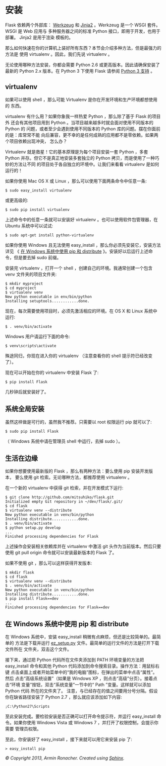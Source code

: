 # 安装

Flask 依赖两个外部库： [Werkzeug](http://werkzeug.pocoo.org/) 和 [Jinja2](http://jinja.pocoo.org/2/) 。Werkzeug 是一个 WSGI 套件。 WSGI 是 Web 应用与 多种服务器之间的标准 Python 接口，即用于开发，也用于部署。 Jinja2 是用于渲染 模板的。

那么如何快速在你的计算机上装好所有东西？本节会介绍多种方法，但是最强力的方法是 使用 virtualenv 。因此，我们先说 virtualenv 。

无论使用哪种方法安装，你都会需要 Python 2.6 或更高版本。因此请确保安装了最新的 Python 2.x 版本。在 Python 3 下使用 Flask 请参阅 [Python 3 支持](http://dormousehole.readthedocs.org/en/latest/python3.html#python3-support) 。

## virtualenv

如果可以使用 shell ，那么可能 Virtualenv 是你在开发环境和生产环境都想使用的 东西。

virtualenv 有什么用？如果你象我一样热爱 Python ，那么除了基于 Flask 的项目外 还会有其他项目用到 Python 。当项目越来越多时就会面对使用不同版本的 Python 的 问题，或者至少会遇到使用不同版本的 Python 库的问题。摆在你面前的是：库常常不能 向后兼容，更不幸的是任何成熟的应用都不是零依赖。如果两个项目依赖出现冲突， 怎么办？

Virtualenv 就是救星！它的基本原理是为每个项目安装一套 Python ，多套 Python 并存。但它不是真正地安装多套独立的 Python 拷贝，而是使用了一种巧妙的方法让不同 的项目处于各自独立的环境中。让我们来看看 virtualenv 是如何运行的！

如果你使用 Mac OS X 或 Linux ，那么可以使用下面两条命令中任意一条:

```
$ sudo easy_install virtualenv
```

或更高级的:

```
$ sudo pip install virtualenv
```

上述命令中的任意一条就可以安装好 virtualenv 。也可以使用软件包管理器，在 Ubuntu 系统中可以试试:

```
$ sudo apt-get install python-virtualenv
```

如果你使用 Windows 且无法使用 easy_install ，那么你必须先安装它，安装方法详见 《 [在 Windows 系统中使用 pip 和 distribute](http://dormousehole.readthedocs.org/en/latest/installation.html#windows-easy-install) 》。安装好以后运行上述命令，但是要去掉 sudo 前缀。

安装完 virtualenv ，打开一个 shell ，创建自己的环境。我通常创建一个包含 venv 文件夹的项目文件夹:

```
$ mkdir myproject
$ cd myproject
$ virtualenv venv
New python executable in env/bin/python
Installing setuptools............done.
```

现在，每次需要使用项目时，必须先激活相应的环境。在 OS X 和 Linux 系统中运行:

```
$ . venv/bin/activate
```

Windows 用户请运行下面的命令:

```
$ venv\scripts\activate
```

殊途同归，你现在进入你的 virtualenv （注意查看你的 shell 提示符已经改变了）。

现在可以开始在你的 virtualenv 中安装 Flask 了:

```
$ pip install Flask
```

几秒钟后就安装好了。

## 系统全局安装

虽然这样做是可行的，虽然我不推荐。只需要以 root 权限运行 pip 就可以了:

```
$ sudo pip install Flask
```

（ Windows 系统中请在管理员 shell 中运行，去掉 sudo ）。

## 生活在边缘

如果你想要使用最新版的 Flask ，那么有两种方法：要么使用 pip 安装开发版本， 要么使用 git 检索。无论哪种方法，都推荐使用 virtualenv 。

在一个新的 virtualenv 中获得 git 检索，并在开发模式下运行:

```
$ git clone http://github.com/mitsuhiko/flask.git
Initialized empty Git repository in ~/dev/flask/.git/
$ cd flask
$ virtualenv venv --distribute
New python executable in venv/bin/python
Installing distribute............done.
$ . venv/bin/activate
$ python setup.py develop
...
Finished processing dependencies for Flask
```

上述操作会安装相关依赖库并在 virtualenv 中激活 git 头作为当前版本。然后只要 使用 git pull origin 命令就可以安装最新版本的 Flask 了。

如果不使用 git ，那么可以这样获得开发版本:

```
$ mkdir flask
$ cd flask
$ virtualenv venv --distribute
$ . venv/bin/activate
New python executable in venv/bin/python
Installing distribute............done.
$ pip install Flask==dev
...
Finished processing dependencies for Flask==dev
```

## 在 Windows 系统中使用 pip 和 distribute

在 Windows 系统中，安装 easy_install 稍微有点麻烦，但还是比较简单的。最简单的 方法是下载并运行 [ez_setup.py](http://peak.telecommunity.com/dist/ez_setup.py) 文件。最简单的运行文件的方法是打开下载文件所在 文件夹，双击这个文件。

接下来，通过把 Python 代码所在文件夹添加到 PATH 环境变量的方法把 easy_install 命令和其他 Python 代码添加到命令搜索目录。操作方法：用鼠标右键 点击桌面上或者开始菜单中的“我的电脑”图标，在弹出的菜单中点击“属性”。然后 点击“高级系统设置”（如果是 Windows XP ，则点击“高级”分页）。接着点击“环境 变量”按钮，双击“系统变量”一节中的“ Path ”变量。这样就可以添加 Python 代码 所在的文件夹了。 注意，与已经存在的值之间要用分号分隔。假设你在缺省路径安装了 Python 2.7 ，那么就应该添加如下内容:

```
;C:\Python27\Scripts
```

至此安装完成。要检验安装是否正确可以打开命令提示符，并运行 easy_install 命令。如果你使用 Windows Vista 或 Windows 7 ，并打开了权限控制，会提示你需要 管理员权限。

至此，你安装好了 easy_install ，接下来就可以用它来安装 pip 了:

```
> easy_install pip
```


*© Copyright 2013, Armin Ronacher. Created using [Sphinx](http://sphinx.pocoo.org/).*